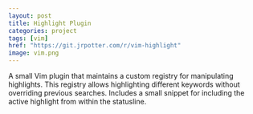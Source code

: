 ```yaml
---
layout: post
title: Highlight Plugin
categories: project
tags: [vim]
href: "https://git.jrpotter.com/r/vim-highlight"
image: vim.png
---
```


A small Vim plugin that maintains a custom registry for manipulating highlights.
This registry allows highlighting different keywords without overriding previous
searches. Includes a small snippet for including the active highlight from
within the statusline.
